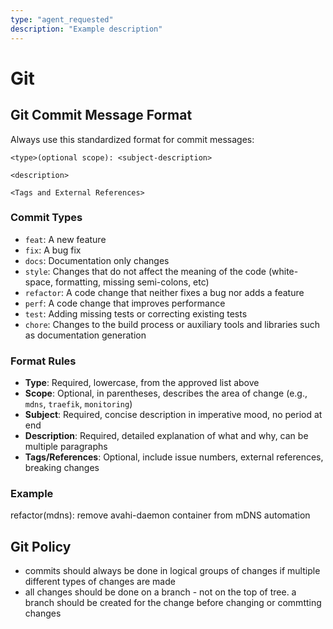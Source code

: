 ```yaml
---
type: "agent_requested"
description: "Example description"
---
```


# Git

## Git Commit Message Format

Always use this standardized format for commit messages:

```
<type>(optional scope): <subject-description>

<description>

<Tags and External References>
```

### Commit Types

- `feat`: A new feature
- `fix`: A bug fix
- `docs`: Documentation only changes
- `style`: Changes that do not affect the meaning of the code (white-space, formatting, missing semi-colons, etc)
- `refactor`: A code change that neither fixes a bug nor adds a feature
- `perf`: A code change that improves performance
- `test`: Adding missing tests or correcting existing tests
- `chore`: Changes to the build process or auxiliary tools and libraries such as documentation generation

### Format Rules

- **Type**: Required, lowercase, from the approved list above
- **Scope**: Optional, in parentheses, describes the area of change (e.g., `mdns`, `traefik`, `monitoring`)
- **Subject**: Required, concise description in imperative mood, no period at end
- **Description**: Required, detailed explanation of what and why, can be multiple paragraphs
- **Tags/References**: Optional, include issue numbers, external references, breaking changes

### Example

refactor(mdns): remove avahi-daemon container from mDNS automation

## Git Policy

- commits should always be done in logical groups of changes if multiple different types of changes are made
- all changes should be done on a branch - not on the top of tree. a branch should be created for the change before changing or commtting changes